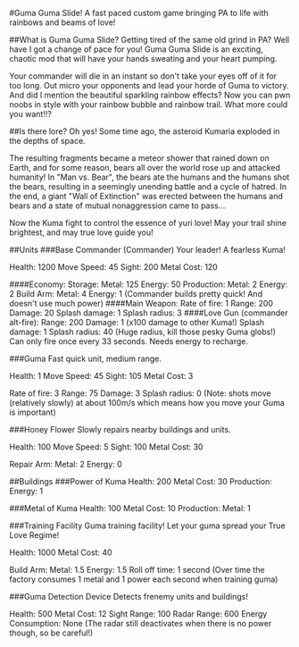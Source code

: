 #Guma Guma Slide!
A fast paced custom game bringing PA to life with rainbows and beams of love!

##What is Guma Guma Slide?
Getting tired of the same old grind in PA? Well have I got a change of pace for you! Guma Guma Slide is an exciting, chaotic mod that will have your hands sweating and your heart pumping.

Your commander will die in an instant so don't take your eyes off of it for too long. Out micro your opponents and lead your horde of Guma to victory. And did I mention the beautiful sparkling rainbow effects? Now you can pwn noobs in style with your rainbow bubble and rainbow trail. What more could you want!!?

##Is there lore? Oh yes!
Some time ago, the asteroid Kumaria exploded in the depths of space.

The resulting fragments became a meteor shower that rained down on Earth, and for some reason, bears all over the world rose up and attacked humanity! In "Man vs. Bear", the bears ate the humans and the humans shot the bears, resulting in a seemingly unending battle and a cycle of hatred. In the end, a giant "Wall of Extinction" was erected between the humans and bears and a state of mutual nonaggression came to pass...

Now the Kuma fight to control the essence of yuri love! May your trail shine brightest, and may true love guide you!


##Units
###Base Commander (Commander)
Your leader! A fearless Kuma!

Health: 1200
Move Speed: 45
Sight: 200
Metal Cost: 120

####Economy:
  Storage: Metal: 125 Energy: 50
  Production: Metal: 2 Energy: 2
  Build Arm: Metal: 4 Energy: 1
  (Commander builds pretty quick! And doesn't use much power)
####Main Weapon:
  Rate of fire: 1
  Range: 200
  Damage: 20
  Splash damage: 1
  Splash radius: 3
####Love Gun (commander alt-fire):
  Range: 200
  Damage: 1 (x100 damage to other Kuma!)
  Splash damage: 1
  Splash radius: 40
  (Huge radius, kill those pesky Guma globs!)
  Can only fire once every 33 seconds. Needs energy to recharge.


###Guma
Fast quick unit, medium range.

Health: 1
Move Speed: 45
Sight: 105
Metal Cost: 3

Rate of fire: 3
Range: 75
Damage: 3
Splash radius: 0
(Note: shots move (relatively slowly) at about 100m/s which means how you move your Guma is important)


###Honey Flower
Slowly repairs nearby buildings and units.

Health: 100
Move Speed: 5
Sight: 100
Metal Cost: 30

Repair Arm: Metal: 2 Energy: 0


##Buildings
###Power of Kuma
Health: 200
Metal Cost: 30
Production: Energy: 1


###Metal of Kuma
Health: 100
Metal Cost: 10
Production: Metal: 1


###Training Facility
Guma training facility! Let your guma spread your True Love Regime!

Health: 1000
Metal Cost: 40

Build Arm: Metal: 1.5 Energy: 1.5
Roll off time: 1 second
(Over time the factory consumes 1 metal and 1 power each second when training guma)


###Guma Detection Device
Detects frenemy units and buildings!

Health: 500
Metal Cost: 12
Sight Range: 100
Radar Range: 600
Energy Consumption: None
(The radar still deactivates when there is no power though, so be careful!)


